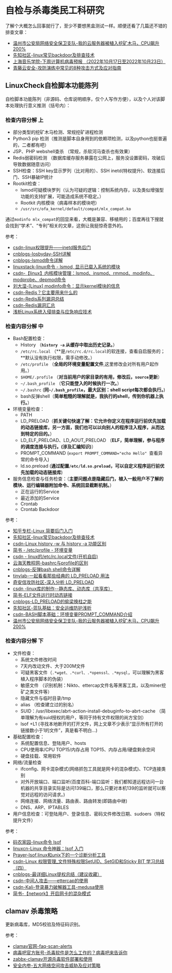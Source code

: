 # 自检与杀毒类民工科研究

了解个大概怎么回事就行了，至少不要想黑盒测试一样。顺便还看了几篇还不错的排查文章：

* [温州市公安局网络安全保卫支队-我的云服务器被植入挖矿木马，CPU飙升200%](https://baijiahao.baidu.com/s?id=1717502061981148613&wfr=spider&for=pc)
* [先知社区-linux常见backdoor及排查技术](https://xz.aliyun.com/t/10079)
* [上海音乐学院-下周计算机病毒预报 （2022年10月17日至2022年10月23日）](https://netc.shcmusic.edu.cn/2022/1017/c1811a45093/pagem.htm)
* [青藤云安全-攻防演练中常见的8种攻击方式及应对指南](https://www.qingteng.cn/think-tank/safety-study/62da497b59bbf700428a4334.html)

## LinuxCheck自检脚本功能陈列

自检脚本功能陈列（非源码、仓库说明顺序，仅个人写作方便），以及个人对该脚本处理执行意义推测（括号内）：

### 检查内容分解 上

* 部分类型的挖矿木马检测、常规挖矿进程检测
* Python3 pip 检测（推测是脚本自身用到的依赖项检测，以及python也挺普遍的，二者都有吧）
* JSP、PHP webshell查杀 （常规，杀软河马查杀也有效果）
* Redis弱密码检测 （数据库缓存服务暴露在公网上，服务没设置密码，攻破后导致数据随意访问）
* SSH检查：SSH key显示罗列（比对用的）、SSH inetd(特权提升)、软连接后门、SSH暴破IP统计
* Rootkit检查：
    * lsmod可疑模块罗列（认为可疑的逻辑：控制系统内存，以及类似增强型功能的支持扩展，可能造成系统不稳定。）
    * Rootkit 内核模块（病毒样本的模块吧）
    * `/usr/src/ofa_kernel/default/compat/mlx_compat.ko`

通过`modinfo mlx_compat`的回显来看，大概是兼容、移植用的；百度再往下搜就会找到“学术”、“专利”相关的文章，这倒让我挺惊奇意外的。

参考：

* [csdn-linux权限提升——inetd服务后门](https://blog.csdn.net/qq_50854790/article/details/123014484)
* [cnblogs-losbyday-SSH详解](https://www.cnblogs.com/losbyday/p/5859880.html)
* [cnblogs-lsmod命令详解](https://www.cnblogs.com/machangwei-8/p/10398706.html)
* [linuxstack-linux命令 - lsmod, 显示已载入系统的模块](https://www.oomspot.com/post/linuxminglinglsmodxianshiyizairuxitongdemokuai)
* [csdn-【linux】内核模块管理：lsmod、insmod、rmmod、modinfo、modprobe、depmod命令](https://blog.csdn.net/bandaoyu/article/details/128582615)
* [刘大湿-[Linux] modinfo命令：显示kernel模块的信息](https://www.liuzhongwei.com/page/2194.html)
* [csdn-Redis？它主要用来什么的](https://blog.csdn.net/u014723137/article/details/125658176)
* [csdn-Redis系列漏洞总结](https://blog.csdn.net/weixin_52118430/article/details/127441743)
* [csdn-Redis漏洞汇总](https://blog.csdn.net/Jietewang/article/details/119540542)
* [浅析Linux系统入侵排查与应急响应技术](https://zhuanlan.zhihu.com/p/450512117)

### 检查内容分解 中

* Bash配置检查：
    * History （**`history -a` 从缓存中取出历史记录。**）
    * `/etc/rc.local` （**是`/etc/rc.d/rc.local`的软连接，查看自启服务的；**默认没有执行权限，需手动修改。）
    * `/etc/profile` （**全局的环境变量配置文件**,这里修改会对所有用户起作用。）
    * `$HOME/.profile` （**对当前用户的家目录的有用，修改后，`source`更新**）
    * `~/.bash_profile` （**它只能登入的时候执行一次。**）
    * `~/.bashrc` (**同`~/.bash_profile`，最大区别：shell script每次都会执行。**)
    * bash反弹shell（**简单粗糙的理解就是，我执行的shell，传到你机器上执行。**）
* 环境变量检查：
    * PATH
    * LD_PRELOAD（**抓关键句快速了解：它允许你定义在程序运行前优先加载的动态链接库，另一方面，我们也可以以向别人的程序注入程序，从而达到特定的目的。**）
    * LD_ELF_PRELOAD、LD_AOUT_PRELOAD （**ELF，简单理解，参与程序的调度连接与执行。(涉及汇编知识)**）
    * PROMPT_COMMAND (`export PROMPT_COMMAND="echo Hello" `查看异常的命令导入)
    * ld.so.preload (**通过配置`/etc/ld.so.preload`，可以自定义程序运行前优先加载的动态链接库**)
* 服务信息检查与任务检查：（**主要问题点是隐藏后门，植入一般用户不了解的模块、运行编辑器附加命令、系统回显截断机制。**）
    * 正在运行的Service
    * 最近添加的Service
    * Crontab
    * Crontab Backdoor

参考：

* [知乎专栏-Linux 简要后门入门](https://zhuanlan.zhihu.com/p/486774390)
* [先知社区-linux常见backdoor及排查技术](https://xz.aliyun.com/t/10079)
* [csdn-Linux history -w 与 history -a 功能区别](https://blog.csdn.net/weixin_44629980/article/details/124467009)
* [简书 - /etc/profile - 环境变量](https://www.jianshu.com/p/1dd22f5b521a)
* [csdn - linux的/etc/rc.local文件(开机自启)](https://blog.csdn.net/ws_kfxd/article/details/110088503)
* [云海天教程网-bashrc与profile的区别](https://www.yht7.com/news/9382)
* [cnblogs-反弹bash shell命令详解](https://www.cnblogs.com/pandana/p/16289320.html)
* [tinylab-一起看看那些经典的 LD_PRELOAD 用法](https://tinylab.org/using-ld_preload/)
* [奇安信攻防社区-深入分析 LD_PRELOAD](https://forum.butian.net/share/1493)
* [csdn -linux库的制作--静态库、动态库（共享库）](https://blog.csdn.net/qq_54075859/article/details/126611696)
* [简书-ELF文件运行时动态链接](https://www.jianshu.com/p/16e97c8e629f)
* [cnblogs-LD_PRELOAD的偷梁换柱之能](https://www.cnblogs.com/net66/p/5609026.html)
* [先知社区-蓝队基础：安全运维防护浅析](https://xz.aliyun.com/t/10197)
* [csdn-BASH脚本基础：环境变量PROMPT_COMMAND介绍](https://blog.csdn.net/liumiaocn/article/details/104113262)
* [温州市公安局网络安全保卫支队-我的云服务器被植入挖矿木马，CPU飙升200%](https://baijiahao.baidu.com/s?id=1717502061981148613&wfr=spider&for=pc)


### 检查内容分解 下

* 文件检查：
    * 系统文件修改时间
    * 7天内改动文件、大于200M文件
    * 可疑黑客文件（`.*wget、.*curl、.*openssl、.*mysql`，可以理解为黑客植入程序脚本的伪装）
    * 敏感文件 （识别机制：Nikto、ettercap文件名等黑客工具，以及miner挖矿之类文件等）
    * 隐藏文件与临时目录/tmp 
    * alias （检查建立过的别名）
    * SUID：/usr/libexec/abrt-action-install-debuginfo-to-abrt-cache （简单理解为有suid授权的用户，等同于持有文件权限的尚方宝剑）
    * lsof +L1 (寻找本地断开的打开文件，网上文章不少表示“显示所有打开的链接数小于1的文件”，真是看不明白...)
* 基础配置检查：
    * 系统配置信息、登陆用户、hosts
    * CPU使用率/CPU TOP15/内存占用 TOP15、内存占用/硬盘剩余空间
    * 硬盘挂载、常用软件
* 网络/流量检查
    * ifconfig、网卡混杂模式(网络抓包工具就是网卡的混杂模式)、TCP连接类别
    * 对外开放端口、端口监听(百度百科-端口监听：我们都知道远程访问一台机器的共享目录实际是访问139端口，那么只要对本机139的监听就可以察觉对远程的访问请求。)
    * 网络连接、网络流量、路由表、路由转发(即路由中继)
    * DNS、ARP、IPTABLES
* 用户信息检查：可登陆用户、登录信息、密码文件修改日期、sudoers（特权提升文件）

参考：

* [码农家园-linux命令 lsof](https://www.codenong.com/cs105817189/)
* [linuxcn-Linux 命令神器：lsof 入门](https://linux.cn/article-4099-1.html)
* [Prayer-lsof,linux和unix下的一个诊断分析工具](http://www.cppblog.com/prayer/archive/2009/04/01/78596.html)
* [csdn-Linux 权限管理_文件特殊权限SetUID、SetGID和Sticky BIT 学习总结（四）](https://blog.csdn.net/Superman_Gao/article/details/124536449)
* [cnblogs-最详细Linux提权总结（建议收藏）](https://www.cnblogs.com/sfsec/p/15163907.html)
* [csdn-中间人攻击——ettercap的使用](https://blog.csdn.net/m0_57069925/article/details/125198711)
* [csdn-Kali-登录暴力破解器工具-medusa使用](https://blog.csdn.net/weixin_44257023/article/details/126976129)
* [简书-【network】开启网卡的混杂模式](https://www.jianshu.com/p/42d88c0c47db)

## clamav 杀毒策略

更新病毒库，MD5校验及特征码识别。

参考：

* [clamav官网-faq-scan-alerts](https://docs.clamav.net/faq/faq-scan-alerts.html)
* [病毒吧官方账号-杀毒软件是怎么工作的？病毒吧来告诉你 ](https://www.bilibili.com/video/BV1zs4y1t7Lv)
* [zabbx-clamav开源杀毒软件部署和使用](https://www.zabbx.cn/archives/clamav开源杀毒软件部署和使用)
* [安全内参-五大网络空间攻击威胁及应对策略](https://www.secrss.com/articles/25492)
